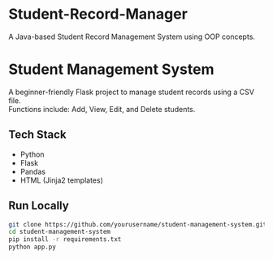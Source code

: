 # Student-Record-Manager
A Java-based Student Record Management System using OOP concepts.
# Student Management System

A beginner-friendly Flask project to manage student records using a CSV file.  
Functions include: Add, View, Edit, and Delete students.  

## Tech Stack
- Python
- Flask
- Pandas
- HTML (Jinja2 templates)

## Run Locally
```bash
git clone https://github.com/yourusername/student-management-system.git
cd student-management-system
pip install -r requirements.txt
python app.py
